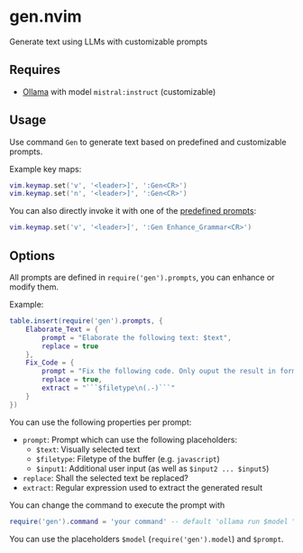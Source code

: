 # gen.nvim

Generate text using LLMs with customizable prompts

## Requires

- [Ollama](https://ollama.ai/) with model `mistral:instruct` (customizable)

## Usage

Use command `Gen` to generate text based on predefined and customizable prompts.

Example key maps:

```lua
vim.keymap.set('v', '<leader>]', ':Gen<CR>')
vim.keymap.set('n', '<leader>]', ':Gen<CR>')
```

You can also directly invoke it with one of the [predefined prompts](./lua/gen/prompts.lua):

```lua
vim.keymap.set('v', '<leader>]', ':Gen Enhance_Grammar<CR>')
```

## Options

All prompts are defined in `require('gen').prompts`, you can enhance or modify them.

Example:
```lua
table.insert(require('gen').prompts, {
    Elaborate_Text = {
        prompt = "Elaborate the following text: $text",
        replace = true
    },
    Fix_Code = {
        prompt = "Fix the following code. Only ouput the result in format ```$filetype\n...\n```:\n\n```$filetype\n$text\n```",
        replace = true,
        extract = "```$filetype\n(.-)```"
    }
})
```

You can use the following properties per prompt:

- `prompt`: Prompt which can use the following placeholders:
   - `$text`: Visually selected text
   - `$filetype`: Filetype of the buffer (e.g. `javascript`)
   - `$input1`: Additional user input (as well as `$input2 ... $input5`)
- `replace`: Shall the selected text be replaced?
- `extract`: Regular expression used to extract the generated result

You can change the command to execute the prompt with

```lua
require('gen').command = 'your command' -- default 'ollama run $model """$prompt"""'
```

You can use the placeholders `$model` (`require('gen').model`) and `$prompt`.
